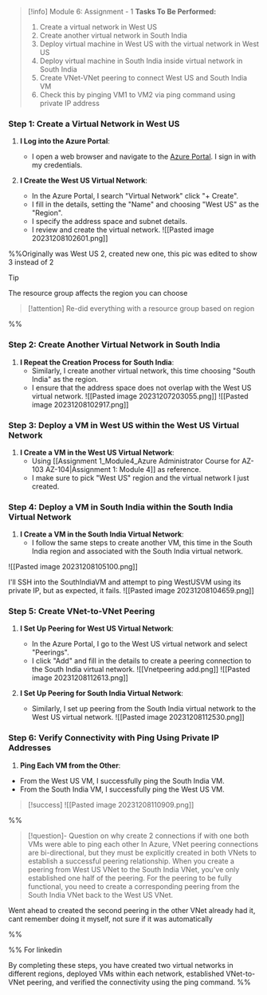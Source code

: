 > [!info] Module 6: Assignment - 1
> **Tasks To Be Performed:** 
> 1. Create a virtual network in West US 
> 2. Create another virtual network in South India 
> 3. Deploy virtual machine in West US with the virtual network in West US 
> 4. Deploy virtual machine in South India inside virtual network in South India 
> 5. Create VNet-VNet peering to connect West US and South India VM 
> 6. Check this by pinging VM1 to VM2 via ping command using private IP address

### Step 1: Create a Virtual Network in West US

1. **I Log into the Azure Portal**:
    
    - I open a web browser and navigate to the [Azure Portal](https://portal.azure.com/). I sign in with my credentials.
2. **I Create the West US Virtual Network**:
    
    - In the Azure Portal, I search "Virtual Network" click "+ Create".
    - I fill in the details, setting the "Name" and choosing "West US" as the "Region".
    - I specify the address space and subnet details.
    - I review and create the virtual network.
      ![[Pasted image 20231208102601.png]]
    
%%Originally was West US 2, created new one, this pic was edited to show 3 instead of 2

> [!tip]
> The resource group affects the region you can choose

> [!attention]
> Re-did everything with a resource group based on region

%%
### Step 2: Create Another Virtual Network in South India

1. **I Repeat the Creation Process for South India**:
    - Similarly, I create another virtual network, this time choosing "South India" as the region.
    - I ensure that the address space does not overlap with the West US virtual network.
      ![[Pasted image 20231207203055.png]]
      ![[Pasted image 20231208102917.png]]


### Step 3: Deploy a VM in West US within the West US Virtual Network

1. **I Create a VM in the West US Virtual Network**:
    - Using [[Assignment 1_Module4_Azure Administrator Course for AZ-103 AZ-104|Assignment 1: Module 4]] as reference.
    - I make sure to pick "West US" region and the virtual network I just created.

### Step 4: Deploy a VM in South India within the South India Virtual Network

1. **I Create a VM in the South India Virtual Network**:
    - I follow the same steps to create another VM, this time in the South India region and associated with the South India virtual network.

![[Pasted image 20231208105100.png]]

I'll SSH into the SouthIndiaVM and attempt to ping WestUSVM using its private IP, but as expected, it fails.
![[Pasted image 20231208104659.png]]

### Step 5: Create VNet-to-VNet Peering

1. **I Set Up Peering for West US Virtual Network**:
    
    - In the Azure Portal, I go to the West US virtual network and select "Peerings".
    - I click "Add" and fill in the details to create a peering connection to the South India virtual network.
      ![[Vnetpeering add.png]]
      ![[Pasted image 20231208112613.png]]
2. **I Set Up Peering for South India Virtual Network**:
    
    - Similarly, I set up peering from the South India virtual network to the West US virtual network.
      ![[Pasted image 20231208112530.png]]


### Step 6: Verify Connectivity with Ping Using Private IP Addresses

1. **Ping Each VM from the Other**:
- From the West US VM, I successfully ping the South India VM.
- From the South India VM, I successfully ping the West US VM.

> [!success]
> ![[Pasted image 20231208110909.png]]


%%
> [!question]- Question on why create 2 connections if with one both VMs were able to ping each other
> In Azure, VNet peering connections are bi-directional, but they must be explicitly created in both VNets to establish a successful peering relationship. When you create a peering from West US VNet to the South India VNet, you've only established one half of the peering. For the peering to be fully functional, you need to create a corresponding peering from the South India VNet back to the West US VNet.

Went ahead to created the second peering in the other VNet already had it, cant remember doing it myself, not sure if it was automatically

%%


%%
For linkedin

By completing these steps, you have created two virtual networks in different regions, deployed VMs within each network, established VNet-to-VNet peering, and verified the connectivity using the ping command.
%%